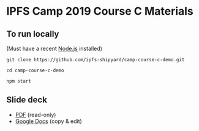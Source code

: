 # IPFS Camp 2019 Course C Materials

## To run locally

(Must have a recent [Node.js](https://nodejs.org/en/) installed)

```
git clone https://github.com/ipfs-shipyard/camp-course-c-demo.git

cd camp-course-c-demo

npm start
```

## Slide deck


- [PDF](https://github.com/ipfs/camp/files/3525750/IPFS.Camp.2019.-.Core.Course.C.-.Slide.Deck.pdf) (read-only)
- [Google Docs](https://docs.google.com/presentation/d/1cbJD5j_jRpm3yJiE6hLIOzMn8iMhvzyci7Ut3NLjqxs/edit?usp=sharing) (copy & edit)

